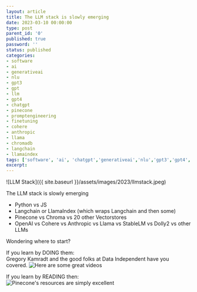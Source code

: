 ```yaml
---
layout: article
title: The LLM stack is slowly emerging
date: 2023-03-10 00:00:00
type: post
parent_id: '0'
published: true
password: ''
status: published
categories:
- software
- ai
- generativeai
- nlu
- gpt3
- gpt
- llm
- gpt4
- chatgpt
- pinecone
- promptengineering
- finetuning
- cohere
- anthropic
- llama
- chromadb
- langchain
- llamaindex
tags: ['software', 'ai', 'chatgpt','generativeai','nlu','gpt3','gpt4','gpt','llm','chatgpt','promptengineering','finetuning','pinecone','chromadb','llama','anthropic','cohere','langchain','llamaindex']
excerpt: 
---
```


![LLM Stack]({{ site.baseurl }}/assets/images/2023/llmstack.jpeg)   


The LLM stack is slowly emerging    
- Python vs JS
- Langchain or LlamaIndex (which wraps Langchain and then some)
- Pinecone vs Chroma vs 20 other Vectorstores
- OpenAI vs Cohere vs Anthropic vs Llama vs StableLM vs Dolly2 vs other LLMs   

Wondering where to start?    

If you learn by DOING them:   
Gregory Kamradt and the good folks at Data Independent have you covered. ![Here are some great videos](https://www.youtube.com/@DataIndependent/videos)   


If you learn by READING then:    
![Pinecone's resources are simply excellent](https://www.pinecone.io/learn/)    